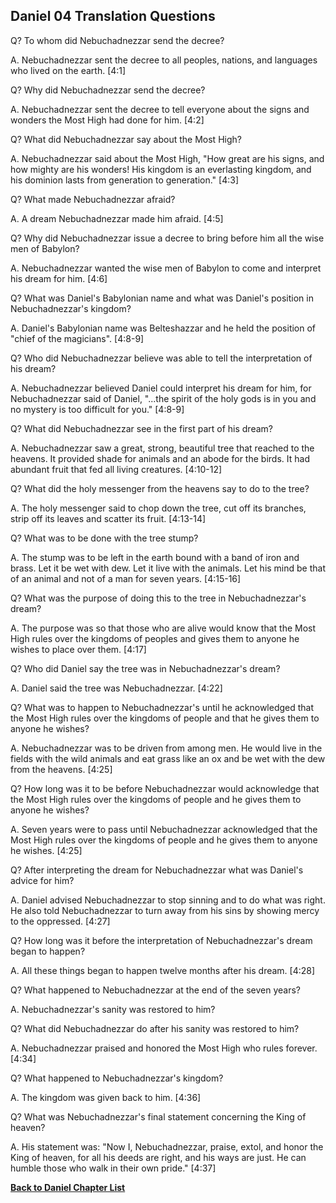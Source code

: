 ## Daniel 04 Translation Questions ##

Q? To whom did Nebuchadnezzar send the decree?

A. Nebuchadnezzar sent the decree to all peoples, nations, and languages who lived on the earth. [4:1]

Q? Why did Nebuchadnezzar send the decree?

A. Nebuchadnezzar sent the decree to tell everyone about the signs and wonders the Most High had done for him. [4:2]

Q? What did Nebuchadnezzar say about the Most High?

A. Nebuchadnezzar said about the Most High, "How great are his signs, and how mighty are his wonders! His kingdom is an everlasting kingdom, and his dominion lasts from generation to generation." [4:3]

Q? What made Nebuchadnezzar afraid?

A. A dream Nebuchadnezzar made him afraid. [4:5]

Q? Why did Nebuchadnezzar issue a decree to bring before him all the wise men of Babylon?

A. Nebuchadnezzar wanted the wise men of Babylon to come and interpret his dream for him. [4:6]

Q? What was Daniel's Babylonian name and what was Daniel's position in Nebuchadnezzar's kingdom?

A. Daniel's Babylonian name was Belteshazzar and he held the position of "chief of the magicians". [4:8-9]

Q? Who did Nebuchadnezzar believe was able to tell the interpretation of his dream?

A. Nebuchadnezzar believed Daniel could interpret his dream for him, for Nebuchadnezzar said of Daniel, "...the spirit of the holy gods is in you and no mystery is too difficult for you." [4:8-9]

Q? What did Nebuchadnezzar see in the first part of his dream?

A. Nebuchadnezzar saw a great, strong, beautiful tree that reached to the heavens. It provided shade for animals and an abode for the birds. It had abundant fruit that fed all living creatures. [4:10-12]

Q? What did the holy messenger from the heavens say to do to the tree?

A. The holy messenger said to chop down the tree, cut off its branches, strip off its leaves and scatter its fruit. [4:13-14]

Q? What was to be done with the tree stump?

A. The stump was to be left in the earth bound with a band of iron and brass. Let it be wet with dew. Let it live with the animals. Let his mind be that of an animal and not of a man for seven years. [4:15-16]

Q? What was the purpose of doing this to the tree in Nebuchadnezzar's dream?

A. The purpose was so that those who are alive would know that the Most High rules over the kingdoms of peoples and gives them to anyone he wishes to place over them. [4:17]

Q? Who did Daniel say the tree was in Nebuchadnezzar's dream?

A. Daniel said the tree was Nebuchadnezzar. [4:22]

Q? What was to happen to Nebuchadnezzar's until he acknowledged that the Most High rules over the kingdoms of people and that he gives them to anyone he wishes?

A. Nebuchadnezzar was to be driven from among men. He would live in the fields with the wild animals and eat grass like an ox and be wet with the dew from the heavens. [4:25]

Q? How long was it to be before Nebuchadnezzar would acknowledge that the Most High rules over the kingdoms of people and he gives them to anyone he wishes?

A. Seven years were to pass until Nebuchadnezzar acknowledged that the Most High rules over the kingdoms of people and he gives them to anyone he wishes. [4:25]

Q? After interpreting the dream for Nebuchadnezzar what was Daniel's advice for him?

A. Daniel advised Nebuchadnezzar to stop sinning and to do what was right. He also told Nebuchadnezzar to turn away from his sins by showing mercy to the oppressed. [4:27]

Q? How long was it before the interpretation of Nebuchadnezzar's dream began to happen?

A. All these things began to happen twelve months after his dream. [4:28]

Q? What happened to Nebuchadnezzar at the end of the seven years?

A. Nebuchadnezzar's sanity was restored to him?

Q? What did Nebuchadnezzar do after his sanity was restored to him?

A. Nebuchadnezzar praised and honored the Most High who rules forever. [4:34]

Q? What happened to Nebuchadnezzar's kingdom?

A. The kingdom was given back to him. [4:36]

Q? What was Nebuchadnezzar's final statement concerning the King of heaven?

A. His statement was: "Now I, Nebuchadnezzar, praise, extol, and honor the King of heaven, for all his deeds are right, and his ways are just. He can humble those who walk in their own pride." [4:37]

__[Back to Daniel Chapter List](./)__

